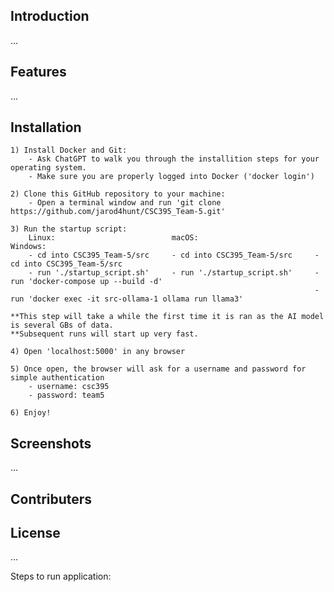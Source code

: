 ## Introduction
...
## Features
...
## Installation
    1) Install Docker and Git:
        - Ask ChatGPT to walk you through the installition steps for your operating system.
        - Make sure you are properly logged into Docker ('docker login')
    
    2) Clone this GitHub repository to your machine:
        - Open a terminal window and run 'git clone https://github.com/jarod4hunt/CSC395_Team-5.git'

    3) Run the startup script:          
        Linux:                          macOS:                          Windows:                        
        - cd into CSC395_Team-5/src     - cd into CSC395_Team-5/src     - cd into CSC395_Team-5/src
        - run './startup_script.sh'     - run './startup_script.sh'     - run 'docker-compose up --build -d'
                                                                        - run 'docker exec -it src-ollama-1 ollama run llama3'  

    **This step will take a while the first time it is ran as the AI model is several GBs of data.
    **Subsequent runs will start up very fast.

    4) Open 'localhost:5000' in any browser

    5) Once open, the browser will ask for a username and password for simple authentication
        - username: csc395
        - password: team5

    6) Enjoy!

## Screenshots
...
## Contributers

## License
...


Steps to run application:

    

